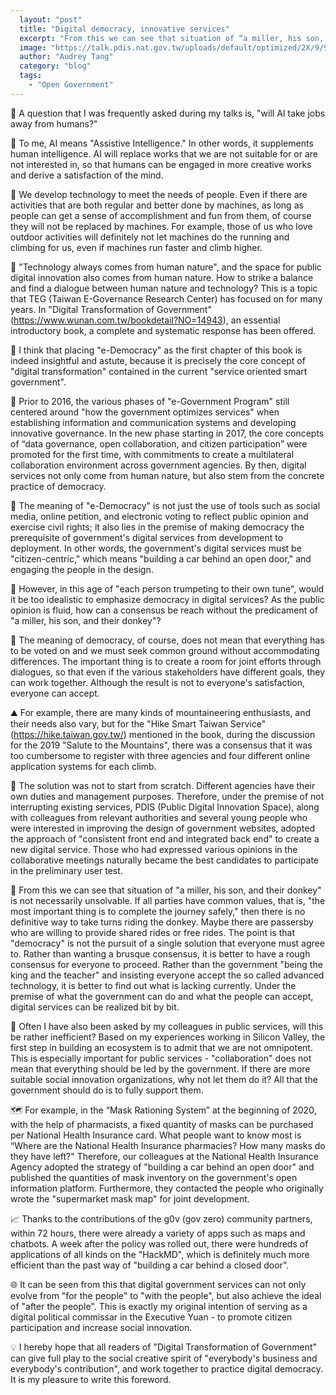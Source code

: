 ```yaml
---
  layout: "post"
  title: "Digital democracy, innovative services"
  excerpt: "From this we can see that situation of “a miller, his son, and their donkey” is not necessarily unsolvable."
  image: "https://talk.pdis.nat.gov.tw/uploads/default/optimized/2X/9/9237edad0303f40cdbe55c577d65505ebc7e3061_2_1380x920.jpeg"
  author: "Audrey Tang"
  category: "blog"
  tags: 
    - "Open Government"
---
```



🤖 A question that I was frequently asked during my talks is, "will AI take jobs away from humans?"

🚸 To me, AI means "Assistive Intelligence." In other words, it supplements human intelligence. AI will replace works that we are not suitable for or are not interested in, so that humans can be engaged in more creative works and derive a satisfaction of the mind.

🚵 We develop technology to meet the needs of people. Even if there are activities that are both regular and better done by machines, as long as people can get a sense of accomplishment and fun from them, of course they will not be replaced by machines. For example, those of us who love outdoor activities will definitely not let machines do the running and climbing for us, even if machines run faster and climb higher.

📖 "Technology always comes from human nature", and the space for public digital innovation also comes from human nature. How to strike a balance and find a dialogue between human nature and technology? This is a topic that TEG (Taiwan E-Governance Research Center) has focused on for many years. In "Digital Transformation of Government" (https://www.wunan.com.tw/bookdetail?NO=14943), an essential introductory book, a complete and systematic response has been offered.

🔖 I think that placing "e-Democracy" as the first chapter of this book is indeed insightful and astute, because it is precisely the core concept of "digital transformation" contained in the current "service oriented smart government".

🔔 Prior to 2016, the various phases of "e-Government Program" still centered around "how the government optimizes services" when establishing information and communication systems and developing innovative governance. In the new phase starting in 2017, the core concepts of “data governance, open collaboration, and citizen participation” were promoted for the first time, with commitments to create a multilateral collaboration environment across government agencies. By then, digital services not only come from human nature, but also stem from the concrete practice of democracy.

🗽 The meaning of "e-Democracy" is not just the use of tools such as social media, online petition, and electronic voting to reflect public opinion and exercise civil rights; it also lies in the premise of making democracy the prerequisite of government's digital services from development to deployment. In other words, the government's digital services must be "citizen-centric," which means "building a car behind an open door," and engaging the people in the design.

🌁 However, in this age of "each person trumpeting to their own tune", would it be too idealistic to emphasize democracy in  digital services? As the public opinion is fluid, how can a consensus be reach without the predicament of "a miller, his son, and their donkey"?

🌼 The meaning of democracy, of course, does not mean that everything has to be voted on and we must seek common ground without accommodating differences. The important thing is to create a room for joint efforts through dialogues, so that even if the various stakeholders have different goals, they can work together. Although the result is not to everyone's satisfaction, everyone can accept.

⛰️ For example, there are many kinds of mountaineering enthusiasts, and their needs also vary, but for the "Hike Smart Taiwan Service" (https://hike.taiwan.gov.tw/) mentioned in the book, during the discussion for the 2019 "Salute to the Mountains", there was a consensus that it was too cumbersome to register with three agencies and four different online application systems for each climb.

🙋 The solution was not to start from scratch. Different agencies have their own duties and management purposes. Therefore, under the premise of not interrupting existing services, PDIS (Public Digital Innovation Space), along with colleagues from relevant authorities and several young people who were interested in improving the design of government websites, adopted the approach of "consistent front end and integrated back end" to create a new digital service. Those who had expressed various opinions in the collaborative meetings naturally became the best candidates to participate in the preliminary user test.

🌄 From this we can see that situation of "a miller, his son, and their donkey" is not necessarily unsolvable. If all parties have common values, that is, "the most important thing is to complete the journey safely," then there is no definitive way to take turns riding the donkey. Maybe there are passersby who are willing to provide shared rides or free rides. The point is that "democracy" is not the pursuit of a single solution that everyone must agree to. Rather than wanting a brusque consensus, it is better to have a rough consensus for everyone to proceed. Rather than the government "being the king and the teacher" and insisting everyone accept the so called advanced technology, it is better to find out what is lacking currently. Under the premise of what the government can do and what the people can accept, digital services can be realized bit by bit.

🌱 Often I have also been asked by my colleagues in public services, will this be rather inefficient? Based on my experiences working in Silicon Valley, the first step in building an ecosystem is to admit that we are not omnipotent. This is especially important for public services - "collaboration" does not mean that everything should be led by the government. If there are more suitable social innovation organizations, why not let them do it? All that the government should do is to fully support them.

🗺️ For example, in the “Mask Rationing System” at the beginning of 2020, with the help of pharmacists, a fixed quantity of masks can be purchased per National Health Insurance card. What people want to know most is “Where are the National Health Insurance pharmacies? How many masks do they have left?" Therefore, our colleagues at the National Health Insurance Agency adopted the strategy of "building a car behind an open door" and published the quantities of mask inventory on the government's open information platform. Furthermore, they contacted the people who originally wrote the "supermarket mask map" for joint development.

📈 Thanks to the contributions of the g0v (gov zero) community partners, within 72 hours, there were already a variety of apps such as maps and chatbots. A week after the policy was rolled out, there were hundreds of applications of all kinds on the "HackMD", which is definitely much more efficient than the past way of "building a car behind a closed door".

🌐 It can be seen from this that digital government services can not only evolve from "for the people" to "with the people", but also achieve the ideal of "after the people". This is exactly my original intention of serving as a digital political commissar in the Executive Yuan - to promote citizen participation and increase social innovation.

💡 I hereby hope that all readers of "Digital Transformation of Government" can give full play to the social creative spirit of "everybody's business and everybody's contribution", and work together to practice digital democracy. It is my pleasure to write this foreword.
